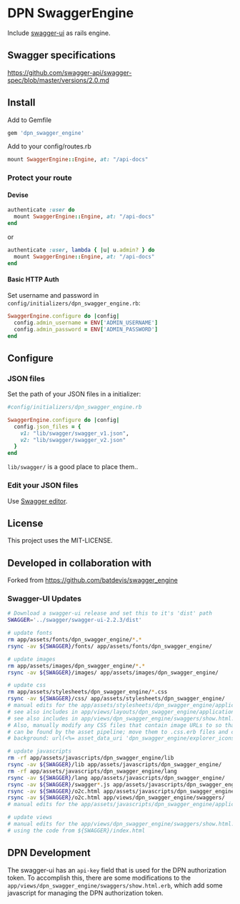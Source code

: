 # DPN SwaggerEngine

Include [swagger-ui](https://github.com/swagger-api/swagger-ui) as rails engine.

## Swagger specifications

https://github.com/swagger-api/swagger-spec/blob/master/versions/2.0.md

## Install

Add to Gemfile

```ruby
gem 'dpn_swagger_engine'
```

Add to your config/routes.rb

```ruby
mount SwaggerEngine::Engine, at: "/api-docs"
```

### Protect your route

#### Devise

```ruby
authenticate :user do
  mount SwaggerEngine::Engine, at: "/api-docs"
end
```

or

```ruby
authenticate :user, lambda { |u| u.admin? } do
  mount SwaggerEngine::Engine, at: "/api-docs"
end
```

#### Basic HTTP Auth

Set username and password in `config/initializers/dpn_swagger_engine.rb`:

```ruby
SwaggerEngine.configure do |config|
  config.admin_username = ENV['ADMIN_USERNAME']
  config.admin_password = ENV['ADMIN_PASSWORD']
end
```

## Configure

### JSON files

Set the path of your JSON files in a initializer:

```ruby
#config/initializers/dpn_swagger_engine.rb

SwaggerEngine.configure do |config|
  config.json_files = {
    v1: "lib/swagger/swagger_v1.json",
    v2: "lib/swagger/swagger_v2.json"
  }
end
```
`lib/swagger/` is a good place to place them..

### Edit your JSON files

Use [Swagger editor](https://github.com/swagger-api/swagger-editor).

## License

This project uses the MIT-LICENSE.

## Developed in collaboration with

Forked from https://github.com/batdevis/swagger_engine

### Swagger-UI Updates

```sh
# Download a swagger-ui release and set this to it's 'dist' path
SWAGGER='../swagger/swagger-ui-2.2.3/dist'

# update fonts
rm app/assets/fonts/dpn_swagger_engine/*.*
rsync -av ${SWAGGER}/fonts/ app/assets/fonts/dpn_swagger_engine/

# update images
rm app/assets/images/dpn_swagger_engine/*.*
rsync -av ${SWAGGER}/images/ app/assets/images/dpn_swagger_engine/

# update css
rm app/assets/stylesheets/dpn_swagger_engine/*.css
rsync -av ${SWAGGER}/css/ app/assets/stylesheets/dpn_swagger_engine/
# manual edits for the app/assets/stylesheets/dpn_swagger_engine/application.css
# see also includes in app/views/layouts/dpn_swagger_engine/application.html.erb
# see also includes in app/views/dpn_swagger_engine/swaggers/show.html.erb
# Also, manually modify any CSS files that contain image URLs to so that images
# can be found by the asset pipeline; move them to .css.erb files and change image URLs, e.g.
# background: url(<%= asset_data_uri 'dpn_swagger_engine/explorer_icons.png' %>) no-repeat;

# update javascripts
rm -rf app/assets/javascripts/dpn_swagger_engine/lib
rsync -av ${SWAGGER}/lib app/assets/javascripts/dpn_swagger_engine/
rm -rf app/assets/javascripts/dpn_swagger_engine/lang
rsync -av ${SWAGGER}/lang app/assets/javascripts/dpn_swagger_engine/
rsync -av ${SWAGGER}/swagger*.js app/assets/javascripts/dpn_swagger_engine/
rsync -av ${SWAGGER}/o2c.html app/assets/javascripts/dpn_swagger_engine/
rsync -av ${SWAGGER}/o2c.html app/views/dpn_swagger_engine/swaggers/
# manual edits for the app/assets/javascripts/dpn_swagger_engine/application.js

# update views
# manual edits for the app/views/dpn_swagger_engine/swaggers/show.html.erb
# using the code from ${SWAGGER}/index.html
```

## DPN Development

The swagger-ui has an `api-key` field that is used for the DPN authorization
token.  To accomplish this, there are some modifications to the
`app/views/dpn_swagger_engine/swaggers/show.html.erb`, which add some
javascript for managing the DPN authorization token.
